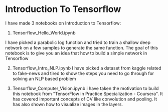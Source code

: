 # Introduction To Tensorflow

I have made 3 notebooks on Introduction to Tensorflow:

1. Tensorflow_Hello_World.ipynb

I have picked a parabolic log function and tried to train a shallow deep network on a few samples to generate the same function. The goal of this notebook is to give you an idea that how to build a simple network in Tensorflow


2. Tensorflow_Intro_NLP.ipynb
I have picked a dataset from kaggle related to fake-news and tired to show the steps you need to go through for solving an NLP based problem


3. Tensorflow_Computer_Vision.ipynb
i have taken the motivation to build this notebook from "TensorFlow in Practice Specialization - Coursera". It has covered important concepts of CV like convolution and pooling. It has also shown how to visualize images in the layers.

